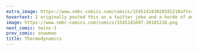 ```yaml
---
extra_image: https://www.smbc-comics.com/comics/154514183020181218after.png
hovertext: I originally posted this as a twitter joke and a horde of angry people believed I was serious, resulting in dozens of angry replies, hastening the heat death of the universe.
image: https://www.smbc-comics.com/comics/1545141697-20181218.png
next_comic: twins-3
prev_comic: snowman
title: Thermodynamics
---
```


